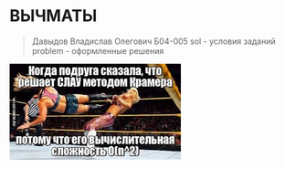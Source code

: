 # ВЫЧМАТЫ
>Давыдов Владислав Олегович Б04-005
sol - условия заданий
problem - оформленные решения

![image](intro.jpeg)
